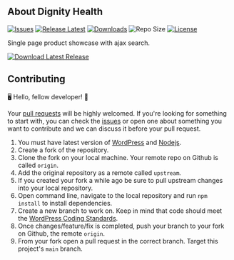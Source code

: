 
## About Dignity Health

[![Issues](https://img.shields.io/github/issues/zohaib87/dignity-health)](https://github.com/zohaib87/dignity-health/issues)
[![Release Latest](https://img.shields.io/github/v/release/zohaib87/dignity-health?color=yellowgreen)](https://github.com/zohaib87/dignity-health/releases/latest)
[![Downloads](https://img.shields.io/github/downloads/zohaib87/dignity-health/total)](https://github.com/zohaib87/dignity-health/releases/latest/download/dignity-health.zip)
![Repo Size](https://img.shields.io/github/repo-size/zohaib87/dignity-health.svg)
[![License](https://img.shields.io/github/license/zohaib87/dignity-health)](https://github.com/zohaib87/dignity-health/blob/master/LICENSE.md)

Single page product showcase with ajax search.

[![Download Latest Release](https://img.shields.io/badge/Download_Latest_Release-blue?style=for-the-badge)](https://github.com/zohaib87/dignity-health/releases/latest/download/dignity-health.zip)

## Contributing

🖥️ Hello, fellow developer! 🙂

Your [pull requests](https://github.com/zohaib87/dignity-health/pulls) will be highly welcomed. If you're looking for something to start with, you can check the [issues](https://github.com/zohaib87/dignity-health/issues) or open one about something you want to contribute and we can discuss it before your pull request.

1. You must have latest version of [WordPress](https://wordpress.org/) and [Nodejs](https://nodejs.org/en/).
2. Create a fork of the repository.
3. Clone the fork on your local machine. Your remote repo on Github is called `origin`.
4. Add the original repository as a remote called `upstream`.
5. If you created your fork a while ago be sure to pull upstream changes into your local repository.
6. Open command line, navigate to the local repository and run `npm install` to install dependencies.
7. Create a new branch to work on. Keep in mind that code should meet the [WordPress Coding Standards](https://developer.wordpress.org/coding-standards/wordpress-coding-standards/).
8. Once changes/feature/fix is completed, push your branch to your fork on Github, the remote `origin`.
9. From your fork open a pull request in the correct branch. Target this project's `main` branch.
